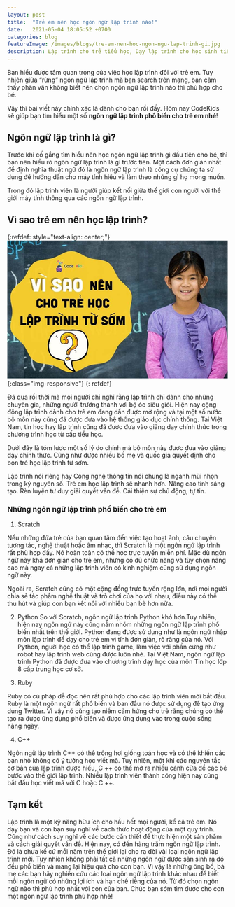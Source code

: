 ```yaml
---
layout: post
title:  "Trẻ em nên học ngôn ngữ lập trình nào!"
date:   2021-05-04 18:05:52 +0700
categories: blog
featureImage: /images/blogs/tre-em-nen-hoc-ngon-ngu-lap-trinh-gi.jpg
description: Lập trình cho trẻ tiểu học, Dạy lập trình cho học sinh tiểu học, Ngôn ngữ lập trình Scratch, Trẻ học lập trình, Khóa học lập trình cho trẻ em, Học lập trình cho trẻ em online, lập trình python cho trẻ em, học lập trình python cho trẻ em,lập trình cho trẻ em online,dạy trẻ em lập trình. 
---
```


Bạn hiểu được tầm quan trọng của việc học lập trình đối với trẻ em. Tuy nhiên giữa “rừng” ngôn ngữ lập trình mà bạn search trên mạng, bạn cảm thấy phân vân không biết nên chọn ngôn ngữ lập trình nào thì phù hợp cho bé. 

Vậy thì bài viết này chính xác là dành cho bạn rồi đấy. Hôm nay CodeKids sẽ giúp bạn tìm hiểu một số <b>ngôn ngữ lập trình phổ biến cho trẻ em nhé</b>!


## **Ngôn ngữ lập trình là gì?**

Trước khi cố gắng tìm hiểu nên học ngôn ngữ lập trình gì đầu tiên cho bé, thì bạn nên hiểu rõ ngôn ngữ lập trình là gì trước tiên. Một cách đơn giản nhất để định nghĩa thuật ngữ đó là ngôn ngữ lập trình là công cụ chúng ta sử dụng để hướng dẫn cho máy tính hiểu và làm theo những gì họ mong muốn.

Trong đó lập trình viên là người giúp kết nối giữa thế giới con người với thể giới máy tính thông qua các ngôn ngữ lập trình.


## **Vì sao trẻ em nên học lập trình?**

{:refdef: style="text-align: center;"}
![Vì sao trẻ em nên học lập trình  ](/images/blogs/vi-sao-nen-cho-tre-hoc-lap-trinh-tu-som.jpg){:class="img-responsive"}
{: refdef}

Đã qua rồi thời mà mọi người chỉ nghĩ rằng lập trình chỉ dành cho những chuyên gia, những người trưởng thành với bộ óc siêu giỏi. Hiện nay cộng động lập trình dành cho trẻ em đang dần được mở rộng và tại một số nước bộ môn này cũng đã được đưa vào hệ thống giáo dục chính thống. Tai Việt Nam, tin học hay lập trình cũng đã được đưa vào giảng dạy chính thức trong chương trình học từ cấp tiểu học. 

Dưới đây là tóm lược một số lý do chính mà bộ môn này được đưa vào giảng dạy chính thức. Cũng như được nhiều bố mẹ và quốc gia quyết định cho bọn trẻ học lập trình từ sớm.

Lập trình nói riêng hay Công nghệ thông tin nói chung là ngành mũi nhọn trong kỷ nguyên số.
Trẻ em học lập trình sẽ nhanh hơn.
Nâng cao tính sáng tạo.
Rèn luyện tư duy giải quyết vấn đề.
Cải thiện sự chủ động, tự tin.

### **Những ngôn ngữ lập trình phổ biến cho trẻ em**

1. Scratch

Nếu những đứa trẻ của bạn quan tâm đến việc tạo hoạt ảnh, câu chuyện tương tác, nghệ thuật hoặc âm nhạc, thì Scratch là một ngôn ngữ lập trình rất phù hợp đấy. Nó hoàn toàn có thể học trực tuyến miễn phí. Mặc dù ngôn ngữ này khá đơn giản cho trẻ em, nhưng có đủ chức năng và tùy chọn nâng cao mà ngay cả những lập trình viên có kinh nghiệm cũng sử dụng ngôn ngữ này.

Ngoài ra, Scratch cũng có một cộng đồng trực tuyến rộng lớn, nơi mọi người chia sẻ tác phẩm nghệ thuật và trò chơi của họ với nhau, điều này có thể thu hút và giúp con bạn kết nối với nhiều bạn bè hơn nữa.

2. Python
So với Scratch, ngôn ngữ lập trình Python khó hơn.Tuy nhiên, hiện nay ngôn ngữ này cũng nằm nhóm những ngôn ngữ lập trình phổ biến nhất trên thế giới. Python đang được sử dụng như là ngôn ngữ nhập môn lập trình để dạy cho trẻ em vì tính đơn giản, rõ ràng của nó. Với Python, người học có thể lập trình game, làm việc với phần cứng như robot hay lập trình web cũng được luôn nhé. Tại Việt Nam, ngôn ngữ lập trình Python đã được đưa vào chương trình dạy học của môn Tin học lớp 8 cấp trung học cơ sở.

3. Ruby

Ruby có cú pháp dễ đọc nên rất phù hợp cho các lập trình viên mới bắt đầu. Ruby là một ngôn ngữ rất phổ biến và ban đầu nó được sử dụng để tạo ứng dụng Twitter. Vì vậy nó cũng tạo niềm cảm hứng cho trẻ rằng chúng có thể tạo ra được ứng dụng phổ biến và được ứng dụng vào trong cuộc sống hàng ngày.

4. C++

Ngôn ngữ lập trình C++ có thể trông hơi giống toán học và có thể khiến các bạn nhỏ không có ý tưởng học viết mã. Tuy nhiên, một khi các nguyên tắc cơ bản của lập trình được hiểu, C ++ có thể mở ra nhiều cánh cửa để các bé bước vào thế giới lập trình. Nhiều lập trình viên thành công hiện nay cũng bắt đầu học viết mã với C hoặc C ++. 

## **Tạm kết**

Lập trình là một kỹ năng hữu ích cho hầu hết mọi người, kể cả trẻ em. Nó dạy bạn và con bạn suy nghĩ về cách thức hoạt động của một quy trình. Cũng như cách suy nghĩ về các bước cần thiết để thực hiện một sản phẩm và cách giải quyết vấn đề.
Hiện nay, có đến hàng trăm ngôn ngữ lập trình. Đó là chưa kể cứ mỗi năm trên thế giới lại cho ra đời vài loại ngôn ngữ lập trình mới. Tuy nhiên không phải tất cả những ngôn ngữ được sản sinh ra đó đều phổ biến và mang lại hiệu quả cho con bạn. 
Vì vậy là những ông bố, bà mẹ các bạn hãy nghiên cứu các loại ngôn ngữ lập trình khác nhau để biết mỗi ngôn ngữ có những lợi ích và hạn chế riêng của nó. Từ đó chọn ngôn ngữ nào thì phù hợp nhất với con của bạn. Chúc bạn sớm tìm được cho con một ngôn ngữ lập trình phù hợp nhé!
